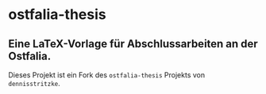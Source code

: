 # ostfalia-thesis

## Eine LaTeX-Vorlage für Abschlussarbeiten an der Ostfalia.

Dieses Projekt ist ein Fork des `ostfalia-thesis` Projekts von `dennisstritzke`.
